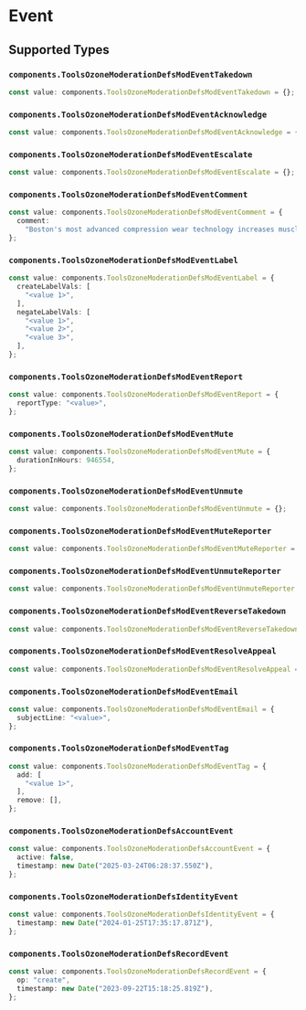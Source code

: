 # Event


## Supported Types

### `components.ToolsOzoneModerationDefsModEventTakedown`

```typescript
const value: components.ToolsOzoneModerationDefsModEventTakedown = {};
```

### `components.ToolsOzoneModerationDefsModEventAcknowledge`

```typescript
const value: components.ToolsOzoneModerationDefsModEventAcknowledge = {};
```

### `components.ToolsOzoneModerationDefsModEventEscalate`

```typescript
const value: components.ToolsOzoneModerationDefsModEventEscalate = {};
```

### `components.ToolsOzoneModerationDefsModEventComment`

```typescript
const value: components.ToolsOzoneModerationDefsModEventComment = {
  comment:
    "Boston's most advanced compression wear technology increases muscle oxygenation, stabilizes active muscles",
};
```

### `components.ToolsOzoneModerationDefsModEventLabel`

```typescript
const value: components.ToolsOzoneModerationDefsModEventLabel = {
  createLabelVals: [
    "<value 1>",
  ],
  negateLabelVals: [
    "<value 1>",
    "<value 2>",
    "<value 3>",
  ],
};
```

### `components.ToolsOzoneModerationDefsModEventReport`

```typescript
const value: components.ToolsOzoneModerationDefsModEventReport = {
  reportType: "<value>",
};
```

### `components.ToolsOzoneModerationDefsModEventMute`

```typescript
const value: components.ToolsOzoneModerationDefsModEventMute = {
  durationInHours: 946554,
};
```

### `components.ToolsOzoneModerationDefsModEventUnmute`

```typescript
const value: components.ToolsOzoneModerationDefsModEventUnmute = {};
```

### `components.ToolsOzoneModerationDefsModEventMuteReporter`

```typescript
const value: components.ToolsOzoneModerationDefsModEventMuteReporter = {};
```

### `components.ToolsOzoneModerationDefsModEventUnmuteReporter`

```typescript
const value: components.ToolsOzoneModerationDefsModEventUnmuteReporter = {};
```

### `components.ToolsOzoneModerationDefsModEventReverseTakedown`

```typescript
const value: components.ToolsOzoneModerationDefsModEventReverseTakedown = {};
```

### `components.ToolsOzoneModerationDefsModEventResolveAppeal`

```typescript
const value: components.ToolsOzoneModerationDefsModEventResolveAppeal = {};
```

### `components.ToolsOzoneModerationDefsModEventEmail`

```typescript
const value: components.ToolsOzoneModerationDefsModEventEmail = {
  subjectLine: "<value>",
};
```

### `components.ToolsOzoneModerationDefsModEventTag`

```typescript
const value: components.ToolsOzoneModerationDefsModEventTag = {
  add: [
    "<value 1>",
  ],
  remove: [],
};
```

### `components.ToolsOzoneModerationDefsAccountEvent`

```typescript
const value: components.ToolsOzoneModerationDefsAccountEvent = {
  active: false,
  timestamp: new Date("2025-03-24T06:28:37.550Z"),
};
```

### `components.ToolsOzoneModerationDefsIdentityEvent`

```typescript
const value: components.ToolsOzoneModerationDefsIdentityEvent = {
  timestamp: new Date("2024-01-25T17:35:17.871Z"),
};
```

### `components.ToolsOzoneModerationDefsRecordEvent`

```typescript
const value: components.ToolsOzoneModerationDefsRecordEvent = {
  op: "create",
  timestamp: new Date("2023-09-22T15:18:25.819Z"),
};
```

